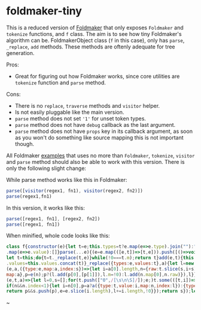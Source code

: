 # foldmaker-tiny
This is a reduced version of [Foldmaker](https://github.com/foldmaker/foldmaker) that only exposes `Foldmaker` and `tokenize` functions, and `f` class. The aim is to see how tiny Foldmaker's algorithm can be. FoldmakerObject class (`f` in this case), only has `parse`, `_replace`, `add` methods. These methods are oftenly adequate for tree generation.

Pros:
- Great for figuring out how Foldmaker works, since core utilities are `tokenize` function and `parse` method.

Cons:
- There is no `replace`, `traverse` methods and `visitor` helper.
- Is not easily pluggable like the main version. 
- `parse` method does not set `'1'` for unset token types.
- `parse` method does not have `debug` callback as the last argument.
- `parse` method does not have `props` key in its callback argument, as soon as you won't do something like source mapping this is not important though.

All Foldmaker [examples](https://github.com/foldmaker/foldmaker/blob/master/examples) that uses no more than `Foldmaker`, `tokenize`, `visitor` and `parse` method should also be able to work with this version. There is only the following slight change:

While parse method works like this in Foldmaker:
```js
parse([visitor(regex1, fn1), visitor(regex2, fn2)])
parse(regex1,fn1)
```
In this version, it works like this:
```js
parse([regex1, fn1], [regex2, fn2])
parse([regex1, fn1])
```

When minified, whole code looks like this:
```js
class f{constructor(e){let t=e;this.types=t?e.map(e=>e.type).join(""):"",this.values=t?e
.map(e=>e.value):[]}parse(...e){(e=e.map(([e,t])=>[t,e])).push([()=>void 0,/[\s\n\S]/]);
let t=this;do{t=t._replace(t,e)}while(!0===t.m);return t}add(e,t){this.types+=e,this
.values=this.values.concat(t)}_replace({types:e,values:t},a){let l=new f;return tokenize
(e,a,({type:e,map:a,index:s})=>{let i=a[0].length,n={raw:t.slice(s,i+s),index:s,count:i,
map:a},p=e(n);p?(l.add(p[0],[p[1]]),l.m=!0):l.add(n.map[0],n.raw)}),l}}tokenize=(
(e,t,a)=>{let l=0,s=[];for(t.push(["0",/[\s\n\S]/]);e;)t.some(([t,i])=>{let n=i.exec(e);
if(n&&n.index<1){let i=n[0],p=a?a({type:t,value:i,map:n,index:l}):{type:t,value:i};
return p&&s.push(p),e=e.slice(i.length),l+=i.length,!0}});return s});let Foldmaker=e=>new f(e);
```
~
